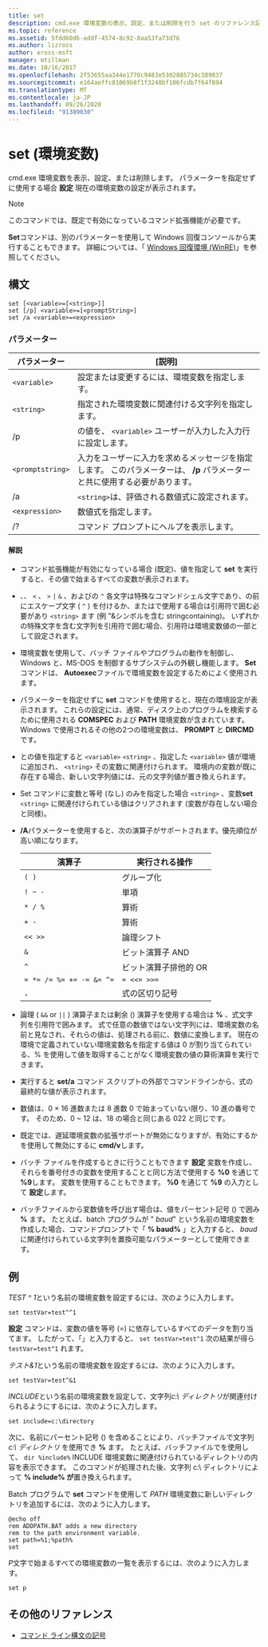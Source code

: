 ```yaml
---
title: set
description: cmd.exe 環境変数の表示、設定、または削除を行う set のリファレンス記事です。
ms.topic: reference
ms.assetid: 5fdd60d6-addf-4574-8c92-8aa53fa73d76
ms.author: lizross
author: eross-msft
manager: mtillman
ms.date: 10/16/2017
ms.openlocfilehash: 2f53655aa344e1770c9483e5302885734c389837
ms.sourcegitcommit: e164aeffc01069b8f1f3248bf106fcdb7f64f894
ms.translationtype: MT
ms.contentlocale: ja-JP
ms.lasthandoff: 09/26/2020
ms.locfileid: "91389030"
---
```

# <a name="set-environment-variable"></a>set (環境変数)

cmd.exe 環境変数を表示、設定、または削除します。 パラメーターを指定せずに使用する場合 **設定** 現在の環境変数の設定が表示されます。

> [!NOTE]
> このコマンドでは、既定で有効になっているコマンド拡張機能が必要です。

**Set**コマンドは、別のパラメーターを使用して Windows 回復コンソールから実行することもできます。 詳細については、「 [Windows 回復環境 (WinRE)](/windows-hardware/manufacture/desktop/windows-recovery-environment--windows-re--technical-reference)」を参照してください。

## <a name="syntax"></a>構文

```
set [<variable>=[<string>]]
set [/p] <variable>=[<promptString>]
set /a <variable>=<expression>
```

### <a name="parameters"></a>パラメーター

| パラメーター | [説明] |
|--|--|
| `<variable>` | 設定または変更するには、環境変数を指定します。 |
| `<string>` | 指定された環境変数に関連付ける文字列を指定します。 |
| /p | の値を、 `<variable>` ユーザーが入力した入力行に設定します。 |
| `<promptstring>` | 入力をユーザーに入力を求めるメッセージを指定します。 このパラメーターは、 **/p** パラメーターと共に使用する必要があります。 |
| /a | `<string>`は、評価される数値式に設定されます。 |
| `<expression>` | 数値式を指定します。 |
| /? | コマンド プロンプトにヘルプを表示します。 |

#### <a name="remarks"></a>解説

- コマンド拡張機能が有効になっている場合 (既定)、値を指定して **set** を実行すると、その値で始まるすべての変数が表示されます。

- 、、 `<` 、 `>` `|` `&` 、およびの `^` 各文字は特殊なコマンドシェル文字であり、の前にエスケープ文字 ( `^` ) を付けるか、またはで使用する場合は引用符で囲む必要があり `<string>` ます (例 "&シンボルを含む stringcontaining)。 いずれかの特殊文字を含む文字列を引用符で囲む場合、引用符は環境変数値の一部として設定されます。

- 環境変数を使用して、バッチ ファイルやプログラムの動作を制御し、Windows と、MS-DOS を制御するサブシステムの外観し機能します。 **Set**コマンドは、 **Autoexec**ファイルで環境変数を設定するためによく使用されます。

- パラメーターを指定せずに **set** コマンドを使用すると、現在の環境設定が表示されます。 これらの設定には、通常、ディスク上のプログラムを検索するために使用される **COMSPEC** および **PATH** 環境変数が含まれています。 Windows で使用されるその他の2つの環境変数は、 **PROMPT** と **DIRCMD**です。

- との値を指定すると `<variable>` `<string>` 、指定した `<variable>` 値が環境に追加され、 `<string>` その変数に関連付けられます。 環境内の変数が既に存在する場合、新しい文字列値には、元の文字列値が置き換えられます。

- Set コマンドに変数と等号 (なし) のみを指定した場合 `<string>` 、変数**set** `<string>` に関連付けられている値はクリアされます (変数が存在しない場合と同様)。

- **/A**パラメーターを使用すると、次の演算子がサポートされます。優先順位が高い順になります。

  | 演算子 | 実行される操作 |
  |--|--|
  | `( )` | グループ化 |
  | `! ~ -` | 単項 |
  | `* / %` | 算術 |
  | `+ -` | 算術 |
  | `<< >>` | 論理シフト |
  | `&` | ビット演算子 AND |
  | `^` | ビット演算子排他的 OR |
  | `= *= /= %= += -= &= ^=` | `= <<= >>=` |
  | `,` | 式の区切り記号 |

- 論理 ( `&&` or `||` ) 演算子または剰余 () 演算子を使用する場合は **%** 、式文字列を引用符で囲みます。 式で任意の数値ではない文字列には、環境変数の名前と見なされ、それらの値は、処理される前に、数値に変換します。 現在の環境で定義されていない環境変数名を指定する値は 0 が割り当てられている、% を使用して値を取得することがなく環境変数の値の算術演算を実行できます。

- 実行すると **set/a** コマンド スクリプトの外部でコマンドラインから、式の最終的な値が表示されます。

- 数値は、0 × 16 進数または 8 進数 0 で始まっていない限り、10 進の番号です。 そのため、0 ~ 12 は、18 の場合と同じある 022 と同じです。

- 既定では、遅延環境変数の拡張サポートが無効になりますが、有効にするかを使用して無効にするに **cmd/v**します。

- バッチ ファイルを作成するときに行うこともできます **設定** 変数を作成し、それらを番号付きの変数を使用することと同じ方法で使用する **%0** を通じて **%9**します。 変数を使用することもできます。 **%0** を通じて **%9** の入力として **設定**します。

- バッチファイルから変数値を呼び出す場合は、値をパーセント記号 () で囲み **%** ます。 たとえば、batch プログラムが " *baud*" という名前の環境変数を作成した場合、コマンドプロンプトで「 **% baud%** 」と入力すると、 *baud*に関連付けられている文字列を置換可能なパラメーターとして使用できます。

## <a name="examples"></a>例

*TEST ^ 1*という名前の環境変数を設定するには、次のように入力します。

```
set testVar=test^^1
```

**設定** コマンドは、変数の値を等号 (=) に依存しているすべてのデータを割り当てます。 したがって、「」と入力すると、 `set testVar=test^1` 次の結果が得ら `testVar=test^1` れます。

*テスト&1*という名前の環境変数を設定するには、次のように入力します。

```
set testVar=test^&1
```

*INCLUDE*という名前の環境変数を設定して、文字列*c:\ ディレクトリ*が関連付けられるようにするには、次のように入力します。

```
set include=c:\directory
```

次に、名前にパーセント記号 () を含めることにより、バッチファイルで文字列 *c:\ ディレクトリ* を使用でき **%** ます。 たとえば、バッチファイルでを使用して、 `dir %include%` INCLUDE 環境変数に関連付けられているディレクトリの内容を表示できます。 このコマンドが処理された後、文字列 c:\ ディレクトリによって **% include% が**置き換えられます。

Batch プログラムで **set** コマンドを使用して *PATH* 環境変数に新しいディレクトリを追加するには、次のように入力します。

```
@echo off
rem ADDPATH.BAT adds a new directory
rem to the path environment variable.
set path=%1;%path%
set
```

*P*文字で始まるすべての環境変数の一覧を表示するには、次のように入力します。

```
set p
```

## <a name="additional-references"></a>その他のリファレンス

- [コマンド ライン構文の記号](command-line-syntax-key.md)